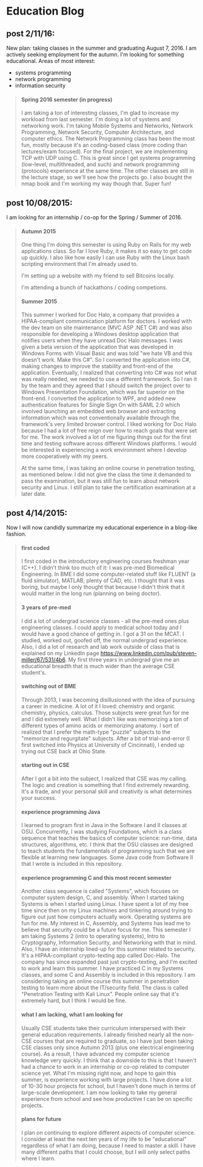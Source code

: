 # Education Blog

## post 2/11/16:

New plan: taking classes in the summer and graduating August 7, 2016.
I am actively seeking employment for the autumn. I'm looking for something educational.
Areas of most interest:
*	systems programming
*	network programming
*	information security
		
> #### Spring 2016 semester (in progress)
>
> I am taking a ton of interesting classes, I'm glad to increase my workload from last semester. I'm doing a lot of systems and networking work. I'm taking Mobile Systems and Networks, Network Programming, Network Security, Computer Architecture, and computer ethics. The Network Programming class has been the most fun, mostly because it's an coding-based class (more coding than lectures/exam focused). For the final project, we are implementing TCP with UDP using C. This is great since I get systems programming (low-level, multithreaded, and such) and network programming (protocols) experience at the same time. The other classes are still in the lecture stage, so we'll see how the projects go. I also bought the nmap book and I'm working my way though that. Super fun!
	
## post 10/08/2015:

I am looking for an internship / co-op for the Spring / Summer of 2016.
 
> #### Autumn 2015
> 
> One thing I'm doing this semester is using Ruby on Rails for my web applications class. So far I love Ruby, it makes it so easy to get code up quickly. I also like how easily I can use Ruby with the Linux bash scripting environment that I'm already used to.
> 
> I'm setting up a website with my friend to sell Bitcoins locally.
> 
> I'm attending a bunch of hackathons / coding competions.
> 	
> #### Summer 2015
> 
> This summer I worked for Doc Halo, a company that provides a HIPAA-compliant communication platform for doctors. I worked with the dev team on site maintenance (MVC ASP .NET C#) and was also responsible for developing a Windows desktop application that notifies users when they have unread Doc Halo messages. I was given a beta version of the application that was developed in Windows Forms with Visual Basic and was told "we hate VB and this doesn't work. Make this C#". So I converted the application into C#, making changes to improve the stability and front-end of the application. Eventually, I realized that converting into C# was not what was really needed, we needed to use a different framework. So I ran it by the team and they agreed that I should switch the project over to Windows Presentation Foundation, which was far superior on the front-end. I converted the application to WPF, and added new authentication features for Single Sign On with SAML 2.0 which involved launching an embedded web browser and extracting information which was not conventionally available through the framework's very limited browser control. I liked working for Doc Halo because I had a lot of free reign over how to reach goals that were set for me. The work involved a lot of me figuring things out for the first time and testing software across different Windows platforms. I would be interested in experiencing a work environment where I develop more cooperatively with my peers.
> 
> At the same time, I was taking an online course in penetration testing, as mentioned below. I did not give the class the time it demanded to pass the examination, but it was still fun to learn about network security and Linux. I still plan to take the certification examination at a later date.

## post 4/14/2015:

 Now I will now candidly summarize my educational experience in a blog-like fashion.

> #### first coded
> 
> I first coded in the introductory engineering courses freshman year (C++). I didn't think too much of it: I was pre-med Biomedical Engineering. In BME I did some computer-related stuff like FLUENT (a fluid simulator), MATLAB, plenty of CAD, etc. I thought that it was boring, but maybe I only thought that because I didn't think that it would matter in the long run (planning on being doctor). 
> 
> #### 3 years of pre-med
> 
> I did a lot of undergrad science classes - all the pre-med ones plus engineering classes. I could apply to medical school today and I would have a good chance of getting in. I got a 31 on the MCAT. I studied, worked out, goofed off, the normal undergrad experience. Also, I did a lot of research and lab work outside of class that is explained on my LinkedIn page <https://www.linkedin.com/pub/steven-miller/67/531/4b6>. My first three years in undergrad give me an educational breadth that is much wider than the average CSE student's.
> 
> #### switching out of BME
> 
> Through 2013, I was becoming disillusioned with the idea of pursuing a career in medicine. A lot of it I loved: chemistry and organic chemistry, physics, calculus. Those subjects were great fun for me and I did extremely well. What I didn't like was memorizing a ton of different types of amino acids or memorizing anatomy. I sort of realized that I prefer the math-type "puzzle" subjects to the "memorize and regurgitate" subjects. After a bit of trial-and-error (I first switched into Physics at University of Cincinnati), I ended up trying out CSE back at Ohio State.
> 
> #### starting out in CSE 
> 
> After I got a bit into the subject, I realized that CSE was my calling. The logic and creation is something that I find extremely rewarding. It's a trade, and your personal skill and creativity is what determines your success.
> 
> #### experience programming Java
> 
> I learned to program first in Java in the Software I and II classes at OSU. Concurrently, I was studying Foundations, which is a class sequence that teaches the basics of computer science: run-time, data structures, algorithms, etc. I think that the OSU classes are designed to teach students the fundamentals of programming such that we are flexible at learning new languages. Some Java code from Software II that I wrote is included in this repository.
> 
> #### experience programming C and this most recent semester
> 
> Another class sequence is called "Systems", which focuses on computer system design, C, and assembly. When I started taking Systems is when I started using Linux. I have spent a lot of my free time since then on my Linux machines and tinkering around trying to figure out just how computers actually work. Operating systems are fun for me. My interest in C, Assembly, and Systems has lead me to believe that security could be a future focus for me. This semester I am taking Systems 2 (intro to operating systems), Intro to Cryptography, Information Security, and Networking with that in mind. Also, I have an internship lined-up for this summer related to security. It's a HIPAA-compliant crypto-texting app called Doc-Halo. The company has since expanded past just crypto-texting, and I'm excited to work and learn this summer. I have practiced C in my Systems classes, and some C and Assembly is included in this repository. I am considering taking an online course this summer in penetration testing to learn more about the IT/security field. The class is called "Penetration Testing with Kali Linux". People online say that it's extremely hard, but I think I would be fine.
> 
> #### what I am lacking, what I am looking for
> 
> Usually CSE students take their curriculum interspersed with their general education requirements. I already finished nearly all the non-CSE courses that are required to graduate, so I have just been taking CSE classes only since Autumn 2013 (plus one electrical engineering course). As a result, I have advanced my computer science knowledge very quickly. I think that a downside to this is that I haven't had a chance to work in an internship or co-op related to computer science yet. What I'm missing right now, and hope to gain this summer, is experience working with large projects. I have done a lot of 10-30 hour projects for school, but I haven't done much in terms of large-scale development. I am now looking to take my general experience from school and see how productive I can be on specific projects.
> 
> #### plans for future
> 
>  I plan on continuing to explore different aspects of computer science. I consider at least the next ten years of my life to be "educational" regardless of what I am doing, because I need to master a skill. I have many different paths that I could choose, but I will only select paths where I learn.
